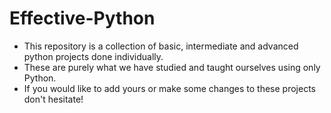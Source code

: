 # Effective-Python

- This repository is a collection of basic, intermediate and advanced python projects done individually.
- These are purely what we have studied and taught ourselves using only Python.
- If you would like to add yours or make some changes to these projects don't hesitate!
